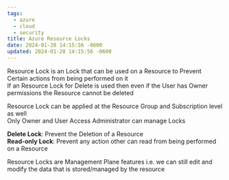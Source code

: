 ```yaml
---
tags:
  - azure
  - cloud
  - security
title: Azure Resource Locks
date: 2024-01-28 14:15:56 -0600
updated: 2024-01-28 14:15:56 -0600
---
```


Resource Lock is an Lock that can be used on a Resource to Prevent Certain actions from being performed on it  
If an Resource Lock for Delete is used then even if the User has Owner permissions the Resource cannot be deleted  

Resource Lock can be applied at the Resource Group and Subscription level as well  
Only Owner and User Access Administrator can manage Locks

**Delete Lock**: Prevent the Deletion of a Resource  
**Read-only Lock**: Prevent any action other can read from being performed on a Resource

Resource Locks are Management Plane features i.e. we can still edit and modify the data that is stored/managed by the resource
